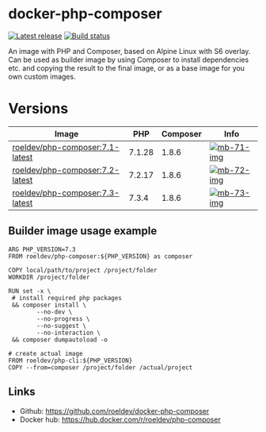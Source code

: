 docker-php-composer
===================

[![Latest release][latest-release-img]][latest-release-url]
[![Build status][build-status-img]][build-status-url]

[latest-release-img]: https://img.shields.io/github/release/roeldev/docker-php-composer.svg?label=latest
[latest-release-url]: https://github.com/roeldev/docker-php-composer/releases
[build-status-img]: https://img.shields.io/travis/roeldev/docker-php-composer.svg
[build-status-url]: https://travis-ci.org/roeldev/docker-php-composer

An image with PHP and Composer, based on Alpine Linux with S6 overlay. Can be used as builder image by using Composer to install dependencies etc. and copying the result to the final image, or as a base image for you own custom images.


# Versions

| Image | PHP | Composer | Info |
|-------|-----|----------|------|
| [roeldev/php-composer:7.1-latest][docker-tags-url] | 7.1.28 | 1.8.6 | [![mb-71-img]][mb-71-url]
| [roeldev/php-composer:7.2-latest][docker-tags-url] | 7.2.17 | 1.8.6 | [![mb-72-img]][mb-72-url]
| [roeldev/php-composer:7.3-latest][docker-tags-url] | 7.3.4 | 1.8.6 | [![mb-73-img]][mb-73-url]

[docker-tags-url]: https://hub.docker.com/r/roeldev/php-composer/tags
[mb-71-img]: https://images.microbadger.com/badges/image/roeldev/php-composer:7.1-latest.svg
[mb-72-img]: https://images.microbadger.com/badges/image/roeldev/php-composer:7.2-latest.svg
[mb-73-img]: https://images.microbadger.com/badges/image/roeldev/php-composer:7.3-latest.svg
[mb-74-img]: https://images.microbadger.com/badges/image/roeldev/php-composer:7.4-latest.svg
[mb-71-url]: https://microbadger.com/images/roeldev/php-composer:7.1-latest
[mb-72-url]: https://microbadger.com/images/roeldev/php-composer:7.2-latest
[mb-73-url]: https://microbadger.com/images/roeldev/php-composer:7.3-latest
[mb-74-url]: https://microbadger.com/images/roeldev/php-composer:7.4-latest


## Builder image usage example
```
ARG PHP_VERSION=7.3
FROM roeldev/php-composer:${PHP_VERSION} as composer

COPY local/path/to/project /project/folder
WORKDIR /project/folder

RUN set -x \
 # install required php packages
 && composer install \
        --no-dev \
        --no-progress \
        --no-suggest \
        --no-interaction \
 && composer dumpautoload -o

# create actual image
FROM roeldev/php-cli:${PHP_VERSION}
COPY --from=composer /project/folder /actual/project
```

## Links
- Github: https://github.com/roeldev/docker-php-composer
- Docker hub: https://hub.docker.com/r/roeldev/php-composer
